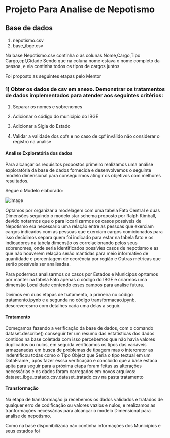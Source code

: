 # Projeto Para Analise de Nepotismo

## Base de dados 

1. nepotismo.csv
2. base_ibge.csv


Na base Nepotismo.csv continha o as colunas Nome,Cargo,Tipo Cargo,cpf,Cidade
Sendo que na coluna nome estava o nome completo da pessoa, e ela continha todos os tipos de cargos juntos

Foi proposto as seguintes etapas pelo Mentor

### 1) Obter os dados de csv em anexo. Demonstrar os tratamentos de dados implementados para atender aos seguintes critérios:

1. Separar os nomes e sobrenomes

2. Adicionar o código do municipio do IBGE 

3. Adicionar a Sigla do Estado

4. Validar a validade dos cpfs e no caso de cpf inválido não considerar o registro na análise


#### Analise Exploratória dos dados

Para alcançar os requisitos propostos primeiro realizamos uma análise exploratória da base de dados fornecida e desenvolvemos o seguinte modelo dimensional para conseguirmos atingir os objetivos com melhores resultados.

Segue o Modelo elaborado:


![image](https://user-images.githubusercontent.com/62062407/206534127-637a0763-a866-4755-b2c8-b206ef5250bd.png)


Optamos por organizar a modelagem com uma tabela Fato Central e duas Dimensões seguindo o modelo star schema proposto por Ralph Kimball, devido notarmos que o para locarlizarmos os casos possíveis de Nepotismo era necessario uma relação entre as pessoas que exerciam cargos indicados com as pessoas que exerciam cargos comicionados para isso decidimos separa quem foi indicado para estar na tabela fato e os indicadores na tabela dimensão os correlacionando pelos seus sobrenomes, onde seria identificados possívies casos de nepotismo e as que não houverem relação serão mantidas para meio informativo de quantidade e porcentagem de ocorência por região e Outras métricas que serão possíveis ser analisadas.

 
Para podermos analisarmos os casos por Estados e Municipos oprtamos por manter na tabela Fato apenas o código do IBGE e criarmos uma dimensão Localidade contendo esses campos para analise futura.



Divimos em duas etapas de tratamento, a primeira no código tratamento.ipynb e a segunda no código transformacao.ipynb, descreveresmo com detalhes cada uma delas a seguir.




#### Tratamento

Começamos fazendo a verificação da base de dados, com o comando dataset.describe() conseguir ter um resumo das estatísticas dos dados contidos na base coletada com isso percebemos que não havia valores  duplicados ou nulos, em seguida verificamos os tipos das variáveis armazanadas em busca de problemas de tipagem mas o interorator as indentificou todas como o Tipo Object que Seria o tipo textual em um DataFrame , após fazer esssa verificação e concluido que a base estaca apita para seguir para a próxima etapa foram feitas as alterações necessárias e os dados foram carregados em novos arquivos: dataset_ibge_tratado.csv,dataset_tratado.csv na pasta tratamento



#### Transformação


Na etapa de transformação ja recebemos os dados validados e tratados de qualquer erro de codificação ou valores vazios e nulos, e realizamos as tranformações necessárias para alcançar o modelo Dimensional para analise de nepotismo.



Como na base disponibilizada não continha informações dos Municípios e seus estados foi







